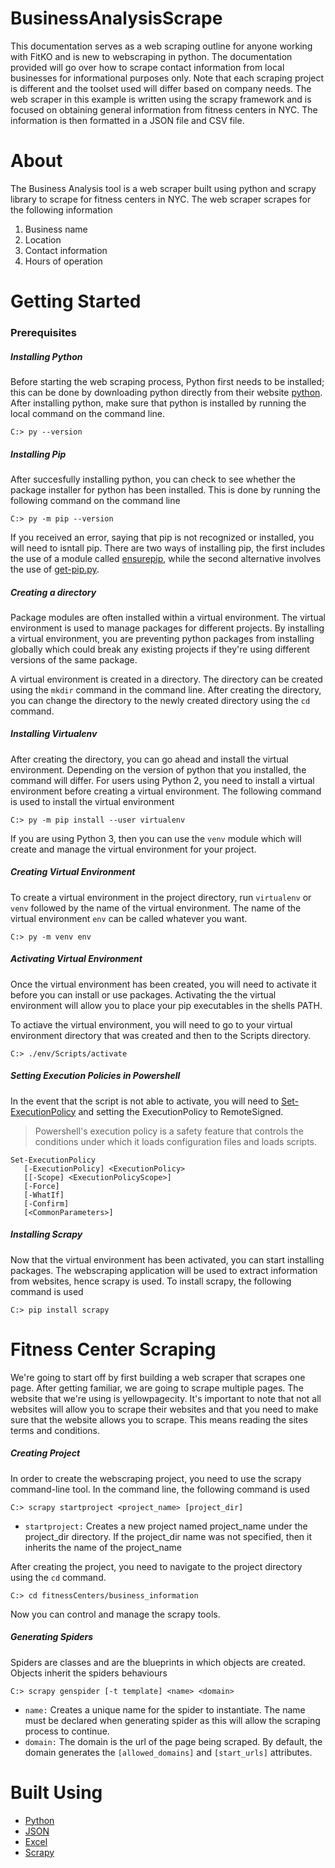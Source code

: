 # BusinessAnalysisScrape # 
This documentation serves as a web scraping outline for anyone working with FitKO and is new to webscraping in python. The documentation provided will go over how to scrape contact information from local businesses for informational purposes only. Note that each scraping project is different and the toolset used will differ based on company needs. The web scraper in this example is written using the scrapy framework and is focused on obtaining general information from fitness centers in NYC. The information is then formatted in a JSON file and CSV file.  

# About # 
The Business Analysis tool is a web scraper built using python and scrapy library to scrape for fitness centers in NYC. The web scraper scrapes for the following information 
1.  Business name 
2.  Location 
3.  Contact information 
4.  Hours of operation 

# Getting Started # 

### Prerequisites ### 
##### Installing Python
Before starting the web scraping process, Python first needs to be installed; this can be done by downloading python directly from their website [python](https://www.python.org/downloads/). After installing python, make sure that python is installed by running the local command on the command line. 
```
C:> py --version
```
##### Installing Pip #####
After succesfully installing python, you can check to see whether the package installer for python has been installed. This is done by running the following command on the command line 
```
C:> py -m pip --version 
```
If you received an error, saying that pip is not recognized or installed, you will need to isntall pip. There are two ways of installing pip, the first includes the use of a module called [ensurepip](https://docs.python.org/3/library/ensurepip.html#module-ensurepip), while the second alternative involves the use of [get-pip.py](https://github.com/pypa/get-pip).  

##### Creating a directory #####
Package modules are often installed within a virtual environment. The virtual environment is used to manage packages for different projects. By installing a virtual environment, you are preventing python packages from installing globally which could break any existing projects if they're using different versions of the same package. 

A virtual environment is created in a directory. The directory can be created using the ```mkdir``` command in the command line. After creating the directory, you can change the directory to the newly created directory using the ```cd``` command. 

##### Installing Virtualenv #####
After creating the directory, you can go ahead and install the virtual environment. Depending on the version of python that you installed, the command will differ. For users using Python 2, you need to install a virtual environment before creating a virtual environment. The following command is used to install the virtual environment 

```
C:> py -m pip install --user virtualenv
```
If you are using Python 3, then you can use the ```venv``` module which will create and manage the virtual environment for your project. 

##### Creating Virtual Environment #####
To create a virtual environment in the project directory, run ```virtualenv``` or ```venv``` followed by the name of the virtual environment. The name of the virtual environment ```env``` can be called whatever you want. 

```
C:> py -m venv env
```
##### Activating Virtual Environment ##### 
Once the virtual environment has been created, you will need to activate it before you can install or use packages. Activating the the virtual environment will allow you to place your pip executables in the shells PATH. 

To actiave the virtual environment, you will need to go to your virtual environment directory that was created and then to the Scripts directory. 

```
C:> ./env/Scripts/activate
```

##### Setting Execution Policies in Powershell #####

In the event that the script is not able to activate, you will need to [Set-ExecutionPolicy](https://docs.microsoft.com/en-us/powershell/module/microsoft.powershell.security/set-executionpolicy?view=powershell-7.1) and setting the ExecutionPolicy to RemoteSigned. 
> Powershell's execution policy is a safety feature that controls the conditions under which it loads configuration files and loads scripts. 


```
Set-ExecutionPolicy
   [-ExecutionPolicy] <ExecutionPolicy>
   [[-Scope] <ExecutionPolicyScope>]
   [-Force]
   [-WhatIf]
   [-Confirm]
   [<CommonParameters>]
```

##### Installing Scrapy ##### 
Now that the virtual environment has been activated, you can start installing packages. The webscraping application will be used to extract information from websites, hence scrapy is used. To install scrapy, the following command is used 
```
C:> pip install scrapy 
```

# Fitness Center Scraping #
We're going to start off by first building a web scraper that scrapes one page. After getting familiar, we are going to scrape multiple pages. The website that we're using is yellowpagecity. It's important to note that not all websites will allow you to scrape their websites and that you need to make sure that the website allows you to scrape. This means reading the sites terms and conditions. 

##### Creating Project #####

In order to create the webscraping project, you need to use the scrapy command-line tool. In the command line, the following command is used 
```
C:> scrapy startproject <project_name> [project_dir]
```
* ``` startproject: ``` Creates a new project named project_name under the project_dir directory. If the project_dir name was not specified, then it inherits the name of the project_name 

After creating the project, you need to navigate to the project directory using the ```cd``` command. 
```
C:> cd fitnessCenters/business_information 
```
Now you can control and manage the scrapy tools. 

##### Generating Spiders #####

Spiders are classes and are the blueprints in which objects are created. Objects inherit the spiders behaviours 

```
C:> scrapy genspider [-t template] <name> <domain>
```
* ``` name: ``` Creates a unique name for the spider to instantiate. The name must be declared when generating spider as this will allow the scraping process to continue. 
* ``` domain: ``` The domain is the url of the page being scraped. By default, the domain generates the ``` [allowed_domains] ``` and ``` [start_urls] ``` attributes. 





# Built Using # 
* [Python](https://www.python.org/) 
* [JSON](https://www.json.org/json-en.html) 
* [Excel](https://www.microsoft.com/en-us/microsoft-365/excel) 
* [Scrapy](https://www.python.org/) 
